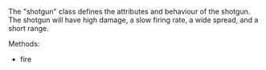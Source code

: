 The "shotgun" class defines the attributes and behaviour of the shotgun.
The shotgun will have high damage, a slow firing rate, a wide spread, and a short range.

Methods:
<ul>
  <li>fire</li>
</ul>
